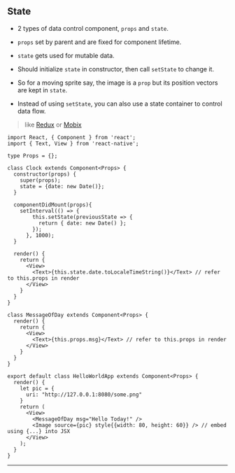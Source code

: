 
## State

* 2 types of data control component, `props` and `state`.

* `props` set by parent and are fixed for component lifetime.

* `state` gets used for mutable data.

* Should initialize `state` in constructor, then call `setState` to change it.

* So for a moving sprite say, the image is a `prop` but its position vectors are kept in `state`.

* Instead of using `setState`, you can also use a state container to control data flow.
> like [Redux](https://redux.js.org/) or [Mobix](https://mobx.js.org/)

```
import React, { Component } from 'react';
import { Text, View } from 'react-native';

type Props = {};

class Clock extends Component<Props> {
  constructor(props) {
    super(props);
    state = {date: new Date()};
  }

  componentDidMount(props){
    setInterval(() => {
        this.setState(previousState => {
          return { date: new Date() };
        });
      }, 1000);
  }

  render() {
    return {
      <View>
        <Text>{this.state.date.toLocaleTimeString()}</Text> // refer to this.props in render
      </View>
    }
  }
}

class MessageOfDay extends Component<Props> {
  render() {
    return {
      <View>
        <Text>{this.props.msg}</Text> // refer to this.props in render
      </View>
    }
  }
}

export default class HelloWorldApp extends Component<Props> {
  render() {
    let pic = {
      uri: "http://127.0.0.1:8080/some.png"
    }
    return (
      <View>
        <MessageOfDay msg="Hello Today!" />
        <Image source={pic} style{{width: 80, height: 60}} /> // embed using {...} into JSX
      </View>
    );
  }
}
```

---
